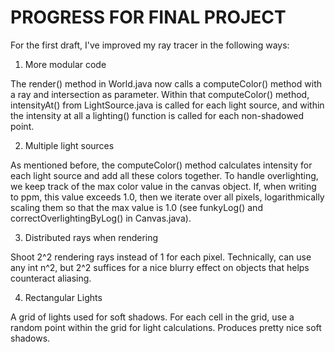 # PROGRESS FOR FINAL PROJECT


For the first draft, I've improved my ray tracer in the following ways:

1. More modular code

The render() method in World.java now calls a computeColor() method with a ray and intersection as parameter. Within that computeColor() method, intensityAt() from LightSource.java is called for each light source, and within the intensity at all a lighting() function is called for each non-shadowed point.

2. Multiple light sources

As mentioned before, the computeColor() method calculates intensity for each light source and add all these colors together. To handle overlighting, we keep track of the max color value in the canvas object. If, when writing to ppm, this value exceeds 1.0, then we iterate over all pixels, logarithmically scaling them so that the max value is 1.0 (see funkyLog() and correctOverlightingByLog() in Canvas.java).

3. Distributed rays when rendering

Shoot 2^2 rendering rays instead of 1 for each pixel. Technically, can use any int n^2, but 2^2 suffices for a nice blurry effect on objects that helps counteract aliasing.

4. Rectangular Lights

A grid of lights used for soft shadows. For each cell in the grid, use a random point within the grid for light calculations. Produces pretty nice soft shadows.
